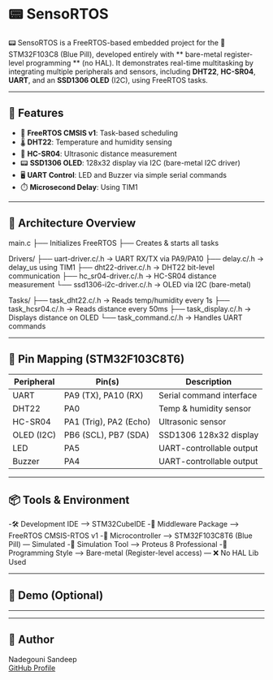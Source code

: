 # 📟 SensoRTOS

📟 SensoRTOS is a FreeRTOS-based embedded project for the 🔌STM32F103C8 (Blue Pill), developed entirely with ** bare-metal register-level programming ** (no HAL). It demonstrates real-time multitasking by integrating multiple peripherals and sensors, including **DHT22**, **HC-SR04**, **UART**, and an **SSD1306 OLED** (I2C), using FreeRTOS tasks.

---

## 🔧 Features

- 🧠 **FreeRTOS CMSIS v1**: Task-based scheduling
- 🌡️ **DHT22**: Temperature and humidity sensing
- 📏 **HC-SR04**: Ultrasonic distance measurement
- 📟 **SSD1306 OLED**: 128x32 display via I2C (bare-metal I2C driver)
- 🖥️ **UART Control**: LED and Buzzer via simple serial commands
- ⏱️ **Microsecond Delay**: Using TIM1

---

## 🧱 Architecture Overview

main.c
├── Initializes FreeRTOS
├── Creates & starts all tasks

Drivers/
├── uart-driver.c/.h → UART RX/TX via PA9/PA10
├── delay.c/.h → delay_us using TIM1
├── dht22-driver.c/.h → DHT22 bit-level communication
├── hc_sr04-driver.c/.h → HC-SR04 distance measurement
└── ssd1306-i2c-driver.c/.h → OLED via I2C (bare-metal)

Tasks/
├── task_dht22.c/.h → Reads temp/humidity every 1s
├── task_hcsr04.c/.h → Reads distance every 50ms
├── task_display.c/.h → Displays distance on OLED
└── task_command.c/.h → Handles UART commands


---

## 🔌 Pin Mapping (STM32F103C8T6)

| Peripheral | Pin(s)                 | Description               |
|------------|------------------------|---------------------------|
| UART       | PA9 (TX), PA10 (RX)    | Serial command interface  |
| DHT22      | PA0                    | Temp & humidity sensor    |
| HC-SR04    | PA1 (Trig), PA2 (Echo) | Ultrasonic sensor         |
| OLED (I2C) | PB6 (SCL), PB7 (SDA)   | SSD1306 128x32 display    |
| LED        | PA5                    | UART-controllable output  |
| Buzzer     | PA4                    | UART-controllable output  |

---

## 📦 Tools & Environment

-🛠️ Development IDE     --> STM32CubeIDE
-🧩 Middleware Package  --> FreeRTOS CMSIS-RTOS v1
-🔌 Microcontroller     --> STM32F103C8T6 (Blue Pill) — Simulated
-🧪 Simulation Tool     --> Proteus 8 Professional
-🧬 Programming Style   --> Bare-metal (Register-level access) — ❌ No HAL Lib Used

---

## 📸 Demo (Optional)

> 

---

---

## 🙋 Author

Nadegouni Sandeep  
[GitHub Profile](https://github.com/Sandeep-7282)


